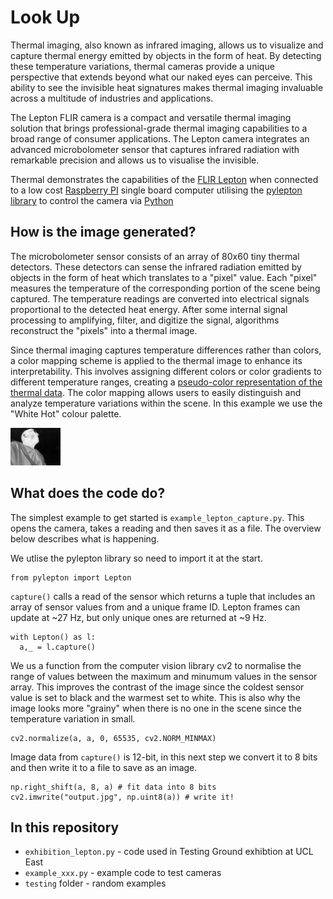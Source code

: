 # Look Up

Thermal imaging, also known as infrared imaging, allows us to visualize and capture thermal energy emitted by objects in the form of heat. By detecting these temperature variations, thermal cameras provide a unique perspective that extends beyond what our naked eyes can perceive. This ability to see the invisible heat signatures makes thermal imaging invaluable across a multitude of industries and applications.

The Lepton FLIR camera is a compact and versatile thermal imaging solution that brings professional-grade thermal imaging capabilities to a broad range of consumer applications. The Lepton camera integrates an advanced microbolometer sensor that captures infrared radiation with remarkable precision and allows us to visualise the invisible.

Thermal demonstrates the capabilities of the [FLIR Lepton](https://www.flir.co.uk/products/lepton/) when connected to a low cost [Raspberry PI](https://www.raspberrypi.org) single board computer utilising the [pylepton library](https://github.com/groupgets/pylepton) to control the camera via [Python](https://www.python.org)

## How is the image generated?

The microbolometer sensor consists of an array of 80x60 tiny thermal detectors. These detectors can sense the infrared radiation emitted by objects in the form of heat which translates to a "pixel" value. Each "pixel" measures the temperature of the corresponding portion of the scene being captured. The temperature readings are converted into electrical signals proportional to the detected heat energy.
After some internal signal processing to amplifying, filter, and digitize the signal, algorithms reconstruct the "pixels" into a thermal image. 

Since thermal imaging captures temperature differences rather than colors, a color mapping scheme is applied to the thermal image to enhance its interpretability. This involves assigning different colors or color gradients to different temperature ranges, creating a [pseudo-color representation of the thermal data](https://www.flir.co.uk/discover/industrial/picking-a-thermal-color-palette/). The color mapping allows users to easily distinguish and analyze temperature variations within the scene. In this example we use the "White Hot" colour palette. 

![sample image](/output.png)

## What does the code do?

The simplest example to get started is `example_lepton_capture.py`. This opens the camera, takes a reading and then saves it as a file. The overview below describes what is happening.

We utlise the pylepton library so need to import it at the start.

    from pylepton import Lepton

`capture()` calls a read of the sensor which returns a tuple that includes an array of sensor values from and a unique frame ID. Lepton frames can update at ~27 Hz, but only unique ones are returned at ~9 Hz.


    with Lepton() as l:
      a,_ = l.capture()

We us a function from the computer vision library cv2 to normalise the range of values between the maximum and minumum values in the sensor array. This improves the contrast of the image since the coldest sensor value is set to black and the warmest set to white. This is also why the image looks more "grainy" when there is no one in the scene since the temperature variation in small.


    cv2.normalize(a, a, 0, 65535, cv2.NORM_MINMAX) 

Image data from `capture()` is 12-bit, in this next step we convert it to 8 bits and then write it to a file to save as an image.

    np.right_shift(a, 8, a) # fit data into 8 bits
    cv2.imwrite("output.jpg", np.uint8(a)) # write it!

## In this repository

- `exhibition_lepton.py` - code used in Testing Ground exhibtion at UCL East
- `example_xxx.py` - example code to test cameras
- `testing` folder - random examples 
